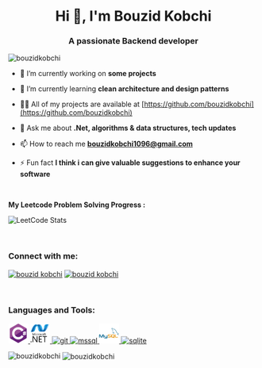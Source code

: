 <h1 align="center">Hi 👋, I'm Bouzid Kobchi</h1>
<h3 align="center">A passionate Backend developer</h3>

<p align="left"> <img src="https://komarev.com/ghpvc/?username=bouzidkobchi&label=Profile%20views&color=0e75b6&style=flat" alt="bouzidkobchi" /> </p>


- 🔭 I’m currently working on **some projects**

- 🌱 I’m currently learning **clean architecture and design patterns**

- 👨‍💻 All of my projects are available at [https://github.com/bouzidkobchi](https://github.com/bouzidkobchi)

- 💬 Ask me about **.Net, algorithms & data structures, tech updates**

- 📫 How to reach me **bouzidkobchi1096@gmail.com**

- ⚡ Fun fact **I think i can give valuable suggestions to enhance your software**

<br/>

**My Leetcode Problem Solving Progress :**

![LeetCode Stats](https://leetcard.jacoblin.cool/bouzid_kobchi?theme=dark&ext=heatmap)

<br>

<h3 align="left">Connect with me:</h3>
<p align="left">
<a href="https://linkedin.com/in/bouzid kobchi" target="blank"><img align="center" src="https://raw.githubusercontent.com/rahuldkjain/github-profile-readme-generator/master/src/images/icons/Social/linked-in-alt.svg" alt="bouzid kobchi" height="30" width="40" /></a>
<a href="https://www.leetcode.com/bouzid kobchi" target="blank"><img align="center" src="https://raw.githubusercontent.com/rahuldkjain/github-profile-readme-generator/master/src/images/icons/Social/leet-code.svg" alt="bouzid kobchi" height="30" width="40" /></a>
</p>

<br>

<h3 align="left">Languages and Tools:</h3>
<p align="left"> <a href="https://www.w3schools.com/cs/" target="_blank" rel="noreferrer"> <img src="https://raw.githubusercontent.com/devicons/devicon/master/icons/csharp/csharp-original.svg" alt="csharp" width="40" height="40"/> </a> <a href="https://dotnet.microsoft.com/" target="_blank" rel="noreferrer"> <img src="https://raw.githubusercontent.com/devicons/devicon/master/icons/dot-net/dot-net-original-wordmark.svg" alt="dotnet" width="40" height="40"/> </a> <a href="https://git-scm.com/" target="_blank" rel="noreferrer"> <img src="https://www.vectorlogo.zone/logos/git-scm/git-scm-icon.svg" alt="git" width="40" height="40"/> </a> <a href="https://www.microsoft.com/en-us/sql-server" target="_blank" rel="noreferrer"> <img src="https://www.svgrepo.com/show/303229/microsoft-sql-server-logo.svg" alt="mssql" width="40" height="40"/> </a> <a href="https://www.mysql.com/" target="_blank" rel="noreferrer"> <img src="https://raw.githubusercontent.com/devicons/devicon/master/icons/mysql/mysql-original-wordmark.svg" alt="mysql" width="40" height="40"/> </a> <a href="https://www.sqlite.org/" target="_blank" rel="noreferrer"> <img src="https://www.vectorlogo.zone/logos/sqlite/sqlite-icon.svg" alt="sqlite" width="40" height="40"/> </a> </p>

<p><img align="left" src="https://github-readme-stats.vercel.app/api/top-langs?username=bouzidkobchi&show_icons=true&locale=en&layout=compact" alt="bouzidkobchi" /></p>

<p>&nbsp;<img align="center" src="https://github-readme-stats.vercel.app/api?username=bouzidkobchi&show_icons=true&locale=en" alt="bouzidkobchi" /></p>

